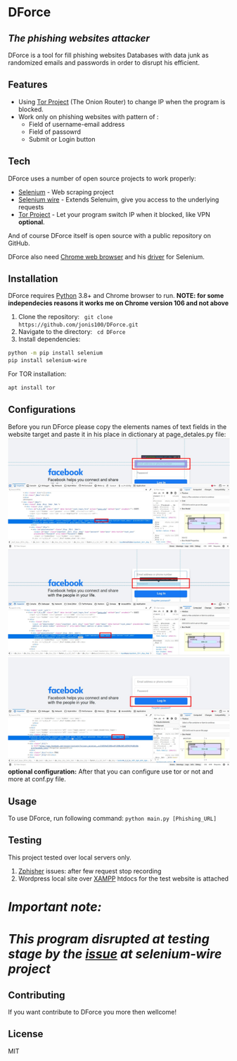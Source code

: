 # DForce

## _The phishing websites attacker_

DForce is a tool for fill phishing websites Databases with
data junk as randomized emails and passwords in order to disrupt his efficient.


## Features

- Using [Tor Project] (The Onion Router) to change IP when the program is blocked.
- Work only on phishing websites with pattern of :
    - Field of username-email address
    - Field of passowrd
    - Submit or Login button


## Tech

DForce uses a number of open source projects to work properly:

- [Selenium] - Web scraping project
- [Selenium wire] - Extends Selenuim, give you access to the underlying requests
- [Tor Project] - Let your program switch IP when it blocked, like VPN **optional**.


And of course DForce itself is open source with a public repository on GitHub.

DForce also need [Chrome web browser](https://www.google.com/chrome/?brand=CHBD&brand=CHBD&gclid=EAIaIQobChMI1tuC9tWm_AIVehoGAB2_PQe3EAAYASABEgIwl_D_BwE&gclsrc=aw.ds) and his [driver](https://chromedriver.chromium.org/downloads) for Selenium.

## Installation

DForce requires [Python](https://www.python.org/) 3.8+ and Chrome browser to run.
**NOTE: for some independecies reasons it works me on Chrome version 106 and not above**
1. Clone the repository: ``` git clone https://github.com/jonis100/DForce.git```
2. Navigate to the directory: ``` cd DForce```
3. Install dependencies:
```sh
python -m pip install selenium  
pip install selenium-wire
```

For TOR installation:

```sh
apt install tor
```

## Configurations 

Before you run DForce please copy the elements names of text fields in the website target and paste it in his place in dictionary at page_detales.py file:
![alt text](https://github.com/jonis100/DForce/blob/main/Images/Screenshot1eddited.jpg)
![alt text](https://github.com/jonis100/DForce/blob/main/Images/Screenshot2eddited.jpg)
![alt text](https://github.com/jonis100/DForce/blob/main/Images/Screenshot3eddited.jpg)
**optional configuration:** After that you can configure use tor or not and more at conf.py file. 

## Usage 
To use DForce, run following command: ```python main.py [Phishing_URL]```

## Testing

This project tested over local servers only.
1. [Zphisher](https://github.com/htr-tech/zphisher) 
    issues: after few request stop recording
2. Wordpress local site over [XAMPP](https://www.apachefriends.org/)
    htdocs for the test website is attached

# *Important note:*
# *This program disrupted at testing stage by the [issue](https://github.com/wkeeling/selenium-wire/issues/628) at selenium-wire project*

## Contributing
If you want contribute to DForce you more then wellcome!

## License

MIT


   [Tor Project]: <https://www.torproject.org/>
   [Selenium]: <https://www.selenium.dev/>
   [Selenium wire]:  <https://pypi.org/project/selenium-wire/>


